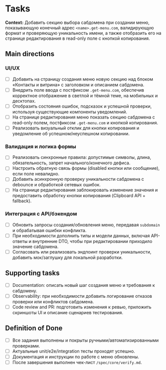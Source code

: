 # Tasks

**Context:** Добавить секцию выбора сабдомена при создании меню, показывающую конечный адрес `<name>.get-menu.com`, валидирующую формат и проверяющую уникальность имени, а также отобразить его на странице редактирования в read-only поле с кнопкой копирования.

## Main directions

### UI/UX
- [ ] Добавить на страницу создания меню новую секцию над блоком «Контакты и витрина» с заголовком и описанием сабдомена.
- [ ] Внедрить поле ввода с постфиксом `.get-menu.com`, обеспечив корректное отображение в светлой и тёмной теме, на мобильных и десктопах.
- [ ] Отобразить состояния ошибок, подсказок и успешной проверки, используя существующие компоненты уведомлений.
- [ ] На странице редактирования меню показать секцию сабдомена с read-only полем, постфиксом `.get-menu.com` и кнопкой копирования.
- [ ] Реализовать визуальный отклик для кнопки копирования и уведомление об успешном/неуспешном копировании.

### Валидация и логика формы
- [ ] Реализовать синхронные правила: допустимые символы, длина, обязательность, запрет начального/конечного дефиса.
- [ ] Настроить обратную связь формы (disabled кнопки или сообщение), если поле невалидно.
- [ ] Добавить асинхронную проверку уникальности сабдомена с debounce и обработкой сетевых ошибок.
- [ ] На странице редактирования заблокировать изменение значения и предоставить обработку кнопки копирования (Clipboard API + fallback).

### Интеграция с API/бэкендом
- [ ] Обновить запросы создания/обновления меню, передавая `subdomain` и обрабатывая ошибки конфликта.
- [ ] При необходимости дополнить типы и модели данных, включая API-ответы и внутренние DTO, чтобы при редактировании приходило значение сабдомена.
- [ ] Согласовать или реализовать эндпоинт проверки уникальности, добавить мок/заглушку для локальной разработки.

## Supporting tasks

- [ ] Documentation: описать новый шаг создания меню и требования к сабдомену.
- [ ] Observability: при необходимости добавить логирование отказов проверки или конфликтов сабдомена.
- [ ] Code review and PR: подготовить изменения к ревью, приложить скриншоты UI и описание сценариев тестирования.

## Definition of Done

- [ ] Все задания выполнены и покрыты ручными/автоматизированными проверками.
- [ ] Актуальные unit/e2e/integration тесты проходят успешно.
- [ ] Документация и инструкции по работе с меню обновлены.
- [ ] После завершения выполнен чек-лист `/spec/core/verify.md`.

